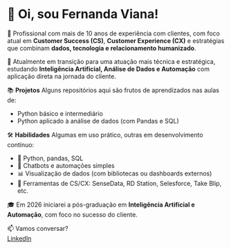 # 👋 Oi, sou Fernanda Viana!

🎯 Profissional com mais de 10 anos de experiência com clientes, com foco atual em **Customer Success (CS)**, 
**Customer Experience (CX)** e estratégias que combinam **dados, tecnologia e relacionamento humanizado**.

🧠 Atualmente em transição para uma atuação mais técnica e estratégica, estudando **Inteligência Artificial, 
Análise de Dados e Automação** com aplicação direta na jornada do cliente.

📚 **Projetos**
Alguns repositórios aqui são frutos de aprendizados nas aulas de:
- Python básico e intermediário
- Python aplicado à análise de dados (com Pandas e SQL)

🛠️ **Habilidades**
Algumas em uso prático, outras em desenvolvimento contínuo:

- 🐍 Python, pandas, SQL  
- 🤖 Chatbots e automações simples  
- 📊 Visualização de dados (com bibliotecas ou dashboards externos)  
- 💬 Ferramentas de CS/CX: SenseData, RD Station, Selesforce, Take Blip, etc.

🎓 Em 2026 iniciarei a pós-graduação em **Inteligência Artificial e Automação**, com foco no sucesso do cliente.

📫 Vamos conversar?  
[LinkedIn](https://www.linkedin.com/in/fernandasviana/)  
